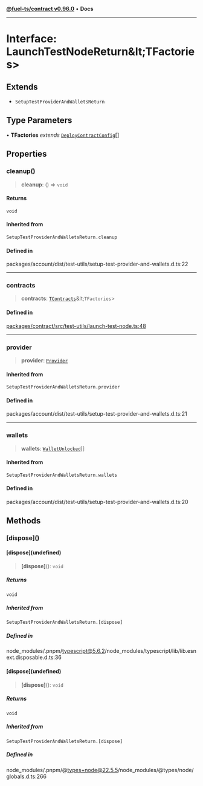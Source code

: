 [**@fuel-ts/contract v0.96.0**](../index.md) • **Docs**

***

# Interface: LaunchTestNodeReturn\&lt;TFactories\>

## Extends

- `SetupTestProviderAndWalletsReturn`

## Type Parameters

• **TFactories** *extends* [`DeployContractConfig`](DeployContractConfig.md)[]

## Properties

### cleanup()

> **cleanup**: () => `void`

#### Returns

`void`

#### Inherited from

`SetupTestProviderAndWalletsReturn.cleanup`

#### Defined in

packages/account/dist/test-utils/setup-test-provider-and-wallets.d.ts:22

***

### contracts

> **contracts**: [`TContracts`](../index.md#tcontractst)\&lt;`TFactories`\>

#### Defined in

[packages/contract/src/test-utils/launch-test-node.ts:48](https://github.com/FuelLabs/fuels-ts/blob/793ac1bcd1e3f1560372e455e3b77c2d623e78b6/packages/contract/src/test-utils/launch-test-node.ts#L48)

***

### provider

> **provider**: [`Provider`](../Account/Provider.md)

#### Inherited from

`SetupTestProviderAndWalletsReturn.provider`

#### Defined in

packages/account/dist/test-utils/setup-test-provider-and-wallets.d.ts:21

***

### wallets

> **wallets**: [`WalletUnlocked`](../Account/WalletUnlocked.md)[]

#### Inherited from

`SetupTestProviderAndWalletsReturn.wallets`

#### Defined in

packages/account/dist/test-utils/setup-test-provider-and-wallets.d.ts:20

## Methods

### \[dispose\]()

#### \[dispose\](undefined)

> **\[dispose\]**(): `void`

##### Returns

`void`

##### Inherited from

`SetupTestProviderAndWalletsReturn.[dispose]`

##### Defined in

node\_modules/.pnpm/typescript@5.6.2/node\_modules/typescript/lib/lib.esnext.disposable.d.ts:36

#### \[dispose\](undefined)

> **\[dispose\]**(): `void`

##### Returns

`void`

##### Inherited from

`SetupTestProviderAndWalletsReturn.[dispose]`

##### Defined in

node\_modules/.pnpm/@types+node@22.5.5/node\_modules/@types/node/globals.d.ts:266
